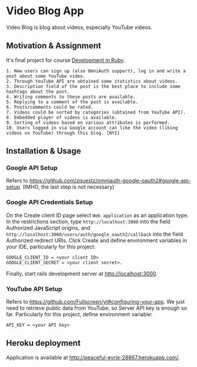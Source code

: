 # Video Blog App
Video Blog is blog about videos, especially YouTube videos.

## Motivation & Assignment
It's final project for course [Development in Ruby](https://github.com/municz/study-materials/wiki).
```
1. New users can sign up (also OmniAuth support), log in and write a post about some YouTube video.
2. Through YouTube API are obtained some statistics about videos.
3. Description field of the post is the best place to include some hashtags about the post.
4. Writing comments to these posts are available.
5. Replying to a comment of the post is available.
6. Posts/comments could be rated.
7. Videos could be sorted by categories (obtained from YouTube API).
8. Embedded player of videos is available.
9. Sorting of videos based on various attributes is performed.
10. Users logged in via Google account can like the video (liking videos on YouTube) through this blog. [NYI]
```

## Installation & Usage
### Google API Setup
Refers to https://github.com/zquestz/omniauth-google-oauth2#google-api-setup.
(IMHO, the last step is not necessary)

### Google API Credentials Setup
On the Create client ID page select `Web application` as an application type. In the restrictions section, type `http://localhost:3000` into the field Authorized JavaScript origins, and `http://localhost:3000/users/auth/google_oauth2/callback` into the field Authorized redirect URIs.
Click Create and define environment variables in your IDE, particularly for this project:
```
GOOGLE_CLIENT_ID = <your client ID>
GOOGLE_CLIENT_SECRET = <your client secret>.
```
Finally, start rails development server at [http://localhost:3000](http://localhost:3000).

### YouTube API Setup
Refers to https://github.com/Fullscreen/yt#configuring-your-app. We just need to retrieve public data from YouTube, so Server API key is enough so far. Particularly for this project, define environment variable:
```
API_KEY = <your API key>
```

## Heroku deployment
Application is available at http://peaceful-eyrie-28867.herokuapp.com/.
